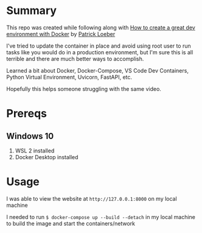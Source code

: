 # Summary

This repo was created while following along with [How to create a great dev environment with Docker](https://www.youtube.com/watch?v=0H2miBK_gAk) by [Patrick Loeber](youtube.com/@patloeber)

I've tried to update the container in place and avoid using root user to run tasks like you would do in a production environment, but I'm sure this is all terrible and there are much better ways to accomplish.

Learned a bit about Docker, Docker-Compose, VS Code Dev Containers, Python Virtual Environment, Uvicorn, FastAPI, etc.

Hopefully this helps someone struggling with the same video.

# Prereqs

## Windows 10
1. WSL 2 installed
2. Docker Desktop installed 

# Usage

I was able to view the website at `http://127.0.0.1:8000` on my local machine

I needed to run `$ docker-compose up --build --detach` in my local machine to build the image and start the containers/network
